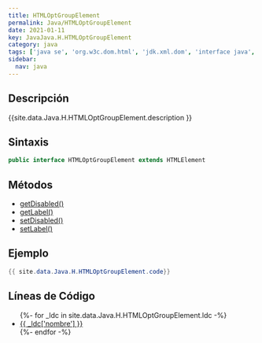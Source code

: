 ```yaml
---
title: HTMLOptGroupElement
permalink: Java/HTMLOptGroupElement
date: 2021-01-11
key: JavaJava.H.HTMLOptGroupElement
category: java
tags: ['java se', 'org.w3c.dom.html', 'jdk.xml.dom', 'interface java', 'Java 1.4', 'DOM Level 2']
sidebar: 
  nav: java
---
```


## Descripción
{{site.data.Java.H.HTMLOptGroupElement.description }}

## Sintaxis
~~~java
public interface HTMLOptGroupElement extends HTMLElement
~~~

## Métodos
* [getDisabled()](/Java/HTMLOptGroupElement/getDisabled)
* [getLabel()](/Java/HTMLOptGroupElement/getLabel)
* [setDisabled()](/Java/HTMLOptGroupElement/setDisabled)
* [setLabel()](/Java/HTMLOptGroupElement/setLabel)

## Ejemplo
~~~java
{{ site.data.Java.H.HTMLOptGroupElement.code}}
~~~

## Líneas de Código
<ul>
{%- for _ldc in site.data.Java.H.HTMLOptGroupElement.ldc -%}
   <li>
       <a href="{{_ldc['url'] }}">{{ _ldc['nombre'] }}</a>
   </li>
{%- endfor -%}
</ul>
